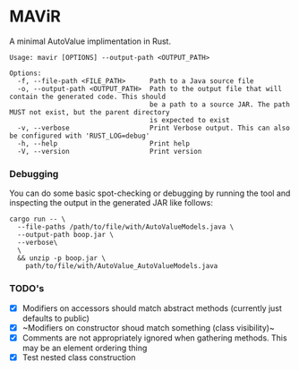 # MAViR

A minimal AutoValue implimentation in Rust.

```text
Usage: mavir [OPTIONS] --output-path <OUTPUT_PATH>

Options:
  -f, --file-path <FILE_PATH>      Path to a Java source file
  -o, --output-path <OUTPUT_PATH>  Path to the output file that will contain the generated code. This should
                                   be a path to a source JAR. The path MUST not exist, but the parent directory
                                   is expected to exist
  -v, --verbose                    Print Verbose output. This can also be configured with 'RUST_LOG=debug'
  -h, --help                       Print help
  -V, --version                    Print version
```

### Debugging

You can do some basic spot-checking or debugging by running the tool and inspecting
the output in the generated JAR like follows:
```shell
cargo run -- \
  --file-paths /path/to/file/with/AutoValueModels.java \
  --output-path boop.jar \
  --verbose\
  \
  && unzip -p boop.jar \
    path/to/file/with/AutoValue_AutoValueModels.java
```

### TODO's

- [x] Modifiers on accessors should match abstract methods (currently just defaults to public)
- [x] ~Modifiers on constructor shoud match something (class visibility)~
- [x] Comments are not appropriately ignored when gathering methods.
      This may be an element ordering thing
- [x] Test nested class construction

